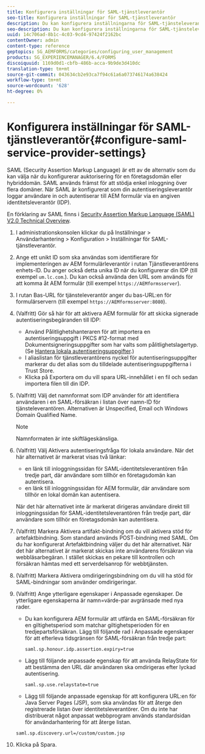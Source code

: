 ```yaml
---
title: Konfigurera inställningar för SAML-tjänstleverantör
seo-title: Konfigurera inställningar för SAML-tjänstleverantör
description: Du kan konfigurera inställningarna för SAML-tjänsteleverantören så att användare kan logga in och autentisera AEM formulär via en angiven tredjeparts-ID-leverantör (IDP).
seo-description: Du kan konfigurera inställningarna för SAML-tjänsteleverantören så att användare kan logga in och autentisera AEM formulär via en angiven tredjeparts-ID-leverantör (IDP).
uuid: 14c706ad-8b1c-4c03-9cd4-97424f2162bc
contentOwner: admin
content-type: reference
geptopics: SG_AEMFORMS/categories/configuring_user_management
products: SG_EXPERIENCEMANAGER/6.4/FORMS
discoiquuid: 1169d0d1-cbfb-486b-acca-9b9de3d410dc
translation-type: tm+mt
source-git-commit: 043634cb2e93ca7f94c61a6a073746174a638424
workflow-type: tm+mt
source-wordcount: '628'
ht-degree: 0%

---
```



# Konfigurera inställningar för SAML-tjänstleverantör{#configure-saml-service-provider-settings}

SAML (Security Assertion Markup Language) är ett av de alternativ som du kan välja när du konfigurerar auktorisering för en företagsdomän eller hybriddomän. SAML används främst för att stödja enkel inloggning över flera domäner. När SAML är konfigurerat som din autentiseringsleverantör loggar användare in och autentiserar till AEM formulär via en angiven identitetsleverantör (IDP).

En förklaring av SAML finns i [Security Assertion Markup Language (SAML) V2.0 Technical Overview](https://www.oasis-open.org/committees/download.php/20645/sstc-saml-tech-overview-2%200-draft-10.pdf).

1. I administrationskonsolen klickar du på Inställningar > Användarhantering > Konfiguration > Inställningar för SAML-tjänstleverantör.
1. Ange ett unikt ID som ska användas som identifierare för implementeringen av AEM formulärleverantör i rutan Tjänstleverantörens enhets-ID. Du anger också detta unika ID när du konfigurerar din IDP (till exempel `um.lc.com`.). Du kan också använda den URL som används för att komma åt AEM formulär (till exempel `https://AEMformsserver`).
1. I rutan Bas-URL för tjänsteleverantör anger du bas-URL:en för formulärservern (till exempel `https://AEMformsserver:8080`).
1. (Valfritt) Gör så här för att aktivera AEM formulär för att skicka signerade autentiseringsbegäranden till IDP:

   * Använd Pålitlighetshanteraren för att importera en autentiseringsuppgift i PKCS #12-format med Dokumentsigneringsuppgifter som har valts som pålitlighetslagertyp. (Se [Hantera lokala autentiseringsuppgifter](/help/forms/using/admin-help/local-credentials.md#managing-local-credentials).)
   * I aliaslistan för tjänstleverantörens nyckel för autentiseringsuppgifter markerar du det alias som du tilldelade autentiseringsuppgifterna i Trust Store.
   * Klicka på Exportera om du vill spara URL-innehållet i en fil och sedan importera filen till din IDP.

1. (Valfritt) Välj det namnformat som IDP använder för att identifiera användaren i en SAML-försäkran i listan över namn-ID för tjänsteleverantören. Alternativen är Unspecified, Email och Windows Domain Qualified Name.

   >[!NOTE]
   >
   >Namnformaten är inte skiftlägeskänsliga.

1. (Valfritt) Välj Aktivera autentiseringsfråga för lokala användare. När det här alternativet är markerat visas två länkar:

   * en länk till inloggningssidan för SAML-identitetsleverantören från tredje part, där användare som tillhör en företagsdomän kan autentisera.
   * en länk till inloggningssidan för AEM formulär, där användare som tillhör en lokal domän kan autentisera.

   När det här alternativet inte är markerat dirigeras användare direkt till inloggningssidan för SAML-identitetsleverantören från tredje part, där användare som tillhör en företagsdomän kan autentisera.

1. (Valfritt) Markera Aktivera artifakt-bindning om du vill aktivera stöd för artefaktbindning. Som standard används POST-bindning med SAML. Om du har konfigurerat Artefaktbindning väljer du det här alternativet. När det här alternativet är markerat skickas inte användarens försäkran via webbläsarbegäran. I stället skickas en pekare till kontrollen och försäkran hämtas med ett serverdelsanrop för webbtjänsten.
1. (Valfritt) Markera Aktivera omdirigeringsbindning om du vill ha stöd för SAML-bindningar som använder omdirigeringar.
1. (Valfritt) Ange ytterligare egenskaper i Anpassade egenskaper. De ytterligare egenskaperna är namn=värde-par avgränsade med nya rader.

   * Du kan konfigurera AEM formulär att utfärda en SAML-försäkran för en giltighetsperiod som matchar giltighetsperioden för en tredjepartsförsäkran. Lägg till följande rad i Anpassade egenskaper för att efterleva tidsgränsen för SAML-försäkran från tredje part:

      `saml.sp.honour.idp.assertion.expiry=true`

   * Lägg till följande anpassade egenskap för att använda RelayState för att bestämma den URL där användaren ska omdirigeras efter lyckad autentisering.

      `saml.sp.use.relaystate=true`

   * Lägg till följande anpassade egenskap för att konfigurera URL:en för Java Server Pages (JSP), som ska användas för att återge den registrerade listan över identitetsleverantörer. Om du inte har distribuerat något anpassat webbprogram används standardsidan för användarhantering för att återge listan.

   `saml.sp.discovery.url=/custom/custom.jsp`

1. Klicka på Spara.

